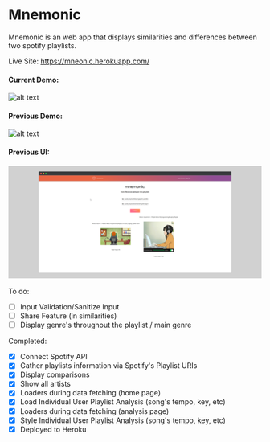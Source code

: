 # Mnemonic

Mnemonic is an web app that displays similarities and differences between two spotify playlists.

Live Site: https://mneonic.herokuapp.com/

#### Current Demo:
![alt text](https://github.com/jason-li-z/mnemonic/blob/master/logo/basic_demo3.gif)

#### Previous Demo:
![alt text](https://github.com/jason-li-z/mnemonic/blob/master/logo/basic_demo2.gif)


#### Previous UI: 
![alt text](https://github.com/jason-li-z/mnemonic/blob/master/logo/mockup.png)


To do:
- [ ] Input Validation/Sanitize Input
- [ ] Share Feature (in similarities)
- [ ] Display genre's throughout the playlist / main genre

Completed:
- [x] Connect Spotify API
- [x] Gather playlists information via Spotify's Playlist URIs
- [x] Display comparisons
- [x] Show all artists
- [x] Loaders during data fetching (home page)
- [x] Load Individual User Playlist Analysis (song's tempo, key, etc)
- [x] Loaders during data fetching (analysis page)
- [x] Style Individual User Playlist Analysis (song's tempo, key, etc)
- [x] Deployed to Heroku
